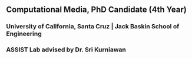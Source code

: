 
## Computational Media, PhD Candidate (4th Year)
### University of California, Santa Cruz | Jack Baskin School of Engineering
### ASSIST Lab advised by Dr. Sri Kurniawan 
